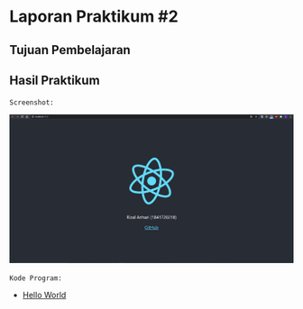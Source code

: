 # Laporan Praktikum #2

## Tujuan Pembelajaran

## Hasil Praktikum

`Screenshot:`

![Percobaan1](img/Screenshot_1.png)

`Kode Program:`

* [Hello World](../../src/02_hello_world/hello)
